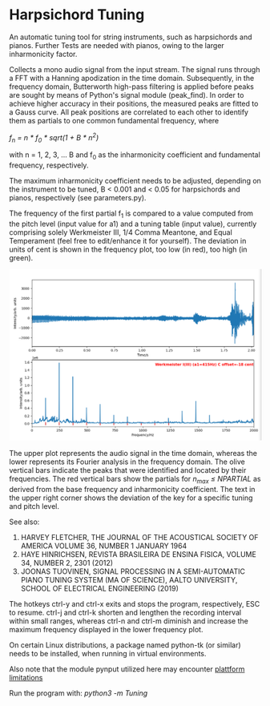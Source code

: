# Harpsichord Tuning

An automatic tuning tool for string instruments, such as harpsichords and 
pianos. Further Tests are needed with pianos, owing to the larger inharmonicity 
factor.

Collects a mono audio signal from the input stream. The signal 
runs through a FFT with a Hanning apodization in the time domain. 
Subsequently, in the frequency domain, Butterworth high-pass filtering 
is applied before peaks are sought by means of Python's signal 
module (peak_find). In order to achieve higher accuracy in their 
positions, the measured peaks are fitted to a Gauss curve. All peak positions 
are correlated to each other to identify them as partials to
one common fundamental frequency, where 

<em>f<sub>n</sub> = n * f<sub>0</sub> * sqrt(1 + B * n<sup>2</sup>)</em>

with n = 1, 2, 3, ... B and f<sub>0</sub> as the inharmonicity coefficient and 
fundamental frequency, respectively. 

The maximum inharmonicity coefficient needs to be adjusted, depending on 
the instrument to be tuned, B < 0.001 and < 0.05 for harpsichords and 
pianos, respectively (see parameters.py).
 
The frequency of the first partial f<sub>1</sub> is compared to a value 
computed from the pitch level (input value for a1) and a tuning table 
(input value), currently 
comprising solely Werkmeister III, 1/4 Comma Meantone, and Equal Temperament 
(feel free to edit/enhance it for yourself). The deviation in units of cent is 
shown in the frequency plot, too low (in red), too high (in green).

![image info](./pictures/screenshot.png)

The upper plot represents the audio signal in the time domain, whereas the lower
represents its Fourier analysis in the frequency domain. The olive 
vertical bars indicate the peaks that were identified and located by their 
frequencies. The red vertical bars show the partials for 
<em>n<sub>max</sub> &#8804; NPARTIAL</em> as 
derived from the base frequency and inharmonicity coefficient.
The text in the upper right corner shows the 
deviation of the key for a specific tuning and pitch level.

See also:

1) HARVEY FLETCHER, THE JOURNAL OF THE ACOUSTICAL SOCIETY OF AMERICA VOLUME 36,
NUMBER 1 JANUARY 1964
2) HAYE HINRICHSEN, REVISTA BRASILEIRA DE ENSINA FISICA, VOLUME 34, NUMBER 2,
2301 (2012)
3) JOONAS TUOVINEN, SIGNAL PROCESSING IN A SEMI-AUTOMATIC PIANO TUNING SYSTEM
(MA OF SCIENCE), AALTO UNIVERSITY, SCHOOL OF ELECTRICAL ENGINEERING (2019)

The hotkeys ctrl-y and ctrl-x exits and stops the program, respectively, 
ESC to resume. ctrl-j and ctrl-k shorten and lengthen the recording 
interval within small ranges, whereas ctrl-n and
 ctrl-m diminish and increase the maximum 
frequency displayed in the lower frequency plot.

On certain Linux distributions, a package named python-tk (or similar) needs 
to be installed, when running in virtual environments.

Also note that the module pynput utilized here 
may encounter 
[plattform limitations](https://pynput.readthedocs.io/en/latest/limitations.html#)

Run the program with: <em>python3 -m Tuning</em>